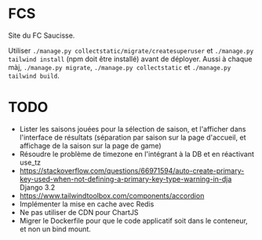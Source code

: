 # FCS

Site du FC Saucisse.

Utiliser `./manage.py collectstatic/migrate/createsuperuser` et `./manage.py tailwind install` (npm doit être installé) avant de déployer. Aussi à chaque màj, `./manage.py migrate`, `./manage.py collectstatic` et `./manage.py tailwind build`.

# TODO

* Lister les saisons jouées pour la sélection de saison, et l'afficher dans l'interface de résultats (séparation par saison sur la page d'accueil, et affichage de la saison sur la page de game)
* Résoudre le problème de timezone en l'intégrant à la DB et en réactivant use_tz
* https://stackoverflow.com/questions/66971594/auto-create-primary-key-used-when-not-defining-a-primary-key-type-warning-in-dja Django 3.2
* https://www.tailwindtoolbox.com/components/accordion
* Implémenter la mise en cache avec Redis
* Ne pas utiliser de CDN pour ChartJS
* Migrer le Dockerfile pour que le code applicatif soit dans le conteneur, et non un bind mount.
